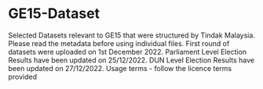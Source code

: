 # GE15-Dataset

Selected Datasets relevant to GE15 that were structured by Tindak Malaysia. Please read the metadata before using individual files. First round of datasets were uploaded on 1st December 2022. Parliament Level Election Results have been updated on 25/12/2022. DUN Level Election Results have been updated on 27/12/2022. Usage terms - follow the licence terms provided
